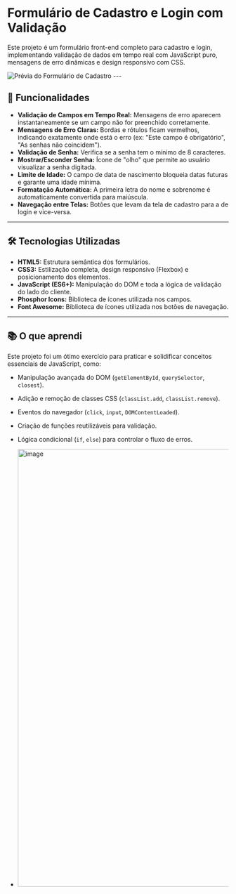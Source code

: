 # Formulário de Cadastro e Login com Validação

Este projeto é um formulário front-end completo para cadastro e login, implementando validação de dados em tempo real com JavaScript puro, mensagens de erro dinâmicas e design responsivo com CSS.

![Prévia do Formulário de Cadastro](httpsaquisuaimagem.png) ---

## 🚀 Funcionalidades

* **Validação de Campos em Tempo Real:** Mensagens de erro aparecem instantaneamente se um campo não for preenchido corretamente.
* **Mensagens de Erro Claras:** Bordas e rótulos ficam vermelhos, indicando exatamente onde está o erro (ex: "Este campo é obrigatório", "As senhas não coincidem").
* **Validação de Senha:** Verifica se a senha tem o mínimo de 8 caracteres.
* **Mostrar/Esconder Senha:** Ícone de "olho" que permite ao usuário visualizar a senha digitada.
* **Limite de Idade:** O campo de data de nascimento bloqueia datas futuras e garante uma idade mínima.
* **Formatação Automática:** A primeira letra do nome e sobrenome é automaticamente convertida para maiúscula.
* **Navegação entre Telas:** Botões que levam da tela de cadastro para a de login e vice-versa.

---

## 🛠️ Tecnologias Utilizadas

* **HTML5:** Estrutura semântica dos formulários.
* **CSS3:** Estilização completa, design responsivo (Flexbox) e posicionamento dos elementos.
* **JavaScript (ES6+):** Manipulação do DOM e toda a lógica de validação do lado do cliente.
* **Phosphor Icons:** Biblioteca de ícones utilizada nos campos.
* **Font Awesome:** Biblioteca de ícones utilizada nos botões de navegação.

---

## 📚 O que aprendi

Este projeto foi um ótimo exercício para praticar e solidificar conceitos essenciais de JavaScript, como:

* Manipulação avançada do DOM (`getElementById`, `querySelector`, `closest`).
* Adição e remoção de classes CSS (`classList.add`, `classList.remove`).
* Eventos do navegador (`click`, `input`, `DOMContentLoaded`).
* Criação de funções reutilizáveis para validação.
* Lógica condicional (`if`, `else`) para controlar o fluxo de erros.



* <img width="1920" height="997" alt="image" src="https://github.com/user-attachments/assets/a351ffac-1122-4339-80e4-5974bc9f3f83" />


